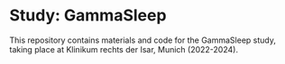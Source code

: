 # Study: GammaSleep

This repository contains materials and code for the GammaSleep study, taking place at Klinikum rechts der Isar, Munich (2022-2024).
